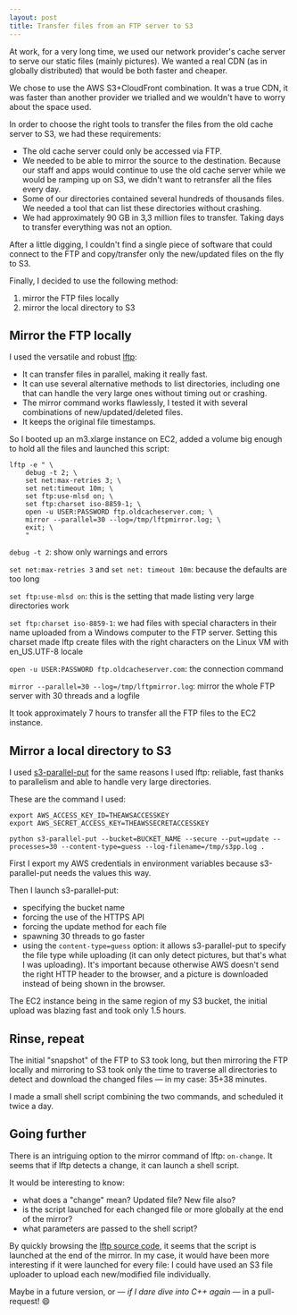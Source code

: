 ```yaml
---
layout: post
title: Transfer files from an FTP server to S3
---
```


At work, for a very long time, we used our network provider's cache server to serve our static files (mainly pictures).
We wanted a real CDN (as in globally distributed) that would be both faster and cheaper.

We chose to use the AWS S3+CloudFront combination. It was a true CDN, it was faster than another provider we trialled and we wouldn't have to worry about the space used.

In order to choose the right tools to transfer the files from the old cache server to S3, we had these requirements:

- The old cache server could only be accessed via FTP.
- We needed to be able to mirror the source to the destination. Because our staff and apps would continue to use the old cache server while we would be ramping up on S3, we didn't want to retransfer all the files every day.
- Some of our directories contained several hundreds of thousands files. We needed a tool that can list these directories without crashing.
- We had approximately 90 GB in 3,3 million files to transfer. Taking days to transfer everything was not an option.


After a little digging, I couldn't find a single piece of software that could connect to the FTP and copy/transfer only the new/updated files on the fly to S3.

Finally, I decided to use the following method:

1. mirror the FTP files locally
2. mirror the local directory to S3

Mirror the FTP locally
----------------------

I used the versatile and robust [lftp](http://lftp.yar.ru/):

- It can transfer files in parallel, making it really fast.
- It can use several alternative methods to list directories, including one that can handle the very large ones without timing out or crashing.
- The mirror command works flawlessly, I tested it with several combinations of new/updated/deleted files.
- It keeps the original file timestamps.

So I booted up an m3.xlarge instance on EC2, added a volume big enough to hold all the files and launched this script:

	lftp -e " \
		debug -t 2; \
		set net:max-retries 3; \
		set net:timeout 10m; \
		set ftp:use-mlsd on; \
		set ftp:charset iso-8859-1; \
		open -u USER:PASSWORD ftp.oldcacheserver.com; \
		mirror --parallel=30 --log=/tmp/lftpmirror.log; \
		exit; \
		"

`debug -t 2`: show only warnings and errors

`set net:max-retries 3` and `set net: timeout 10m`: because the defaults are too long

`set ftp:use-mlsd on`: this is the setting that made listing very large directories work

`set ftp:charset iso-8859-1`: we had files with special characters in their name uploaded from a Windows computer to the FTP server. Setting this charset made lftp create files with the right characters on the Linux VM with en_US.UTF-8 locale

`open -u USER:PASSWORD ftp.oldcacheserver.com`: the connection command

`mirror --parallel=30 --log=/tmp/lftpmirror.log`: mirror the whole FTP server with 30 threads and a logfile

It took approximately 7 hours to transfer all the FTP files to the EC2 instance.


Mirror a local directory to S3
------------------------------

I used [s3-parallel-put](https://github.com/twpayne/s3-parallel-put) for the same reasons I used lftp: reliable, fast thanks to parallelism and able to handle very large directories.

These are the command I used:

	export AWS_ACCESS_KEY_ID=THEAWSACCESSKEY
	export AWS_SECRET_ACCESS_KEY=THEAWSSECRETACCESSKEY

	python s3-parallel-put --bucket=BUCKET_NAME --secure --put=update --processes=30 --content-type=guess --log-filename=/tmp/s3pp.log .

First I export my AWS credentials in environment variables because s3-parallel-put needs the values this way.

Then I launch s3-parallel-put:

- specifying the bucket name
- forcing the use of the HTTPS API
- forcing the update method for each file
- spawning 30 threads to go faster
- using the `content-type=guess` option: it allows s3-parallel-put to specify the file type while uploading (it can only detect pictures, but that's what I was uploading). It's important because otherwise AWS doesn't send the right HTTP header to the browser, and a picture is downloaded instead of being shown in the browser.

The EC2 instance being in the same region of my S3 bucket, the initial upload was blazing fast and took only 1.5 hours.

Rinse, repeat
-------------

The initial "snapshot" of the FTP to S3 took long, but then mirroring the FTP locally and mirroring to S3 took only the time to traverse all directories to detect and download the changed files &mdash; in my case: 35+38 minutes.

I made a small shell script combining the two commands, and scheduled it twice a day.

Going further
-------------

There is an intriguing option to the mirror command of lftp: `on-change`. It seems that if lftp detects a change, it can launch a shell script.

It would be interesting to know:

- what does a "change" mean? Updated file? New file also?
- is the script launched for each changed file or more globally at the end of the mirror?
- what parameters are passed to the shell script?

By quickly browsing the [lftp source code](https://github.com/lavv17/lftp), it seems that the script is launched at the end of the mirror. In my case, it would have been more interesting if it were launched for every file: I could have used an S3 file uploader to upload each new/modified file individually.

Maybe in a future version, or *&mdash; if I dare dive into C++ again &mdash;* in a pull-request! :smile:
